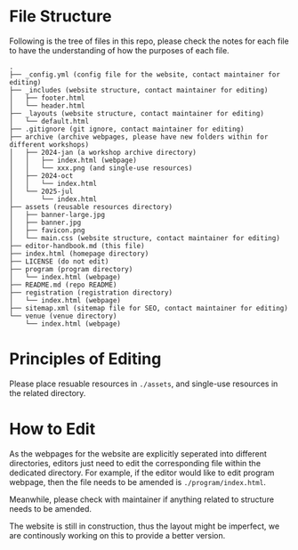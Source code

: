# File Structure

Following is the tree of files in this repo, please check the notes for each file to have the understanding of how the purposes of each file.
```text
.
├── _config.yml (config file for the website, contact maintainer for editing)
├── _includes (website structure, contact maintainer for editing)
│   ├── footer.html
│   └── header.html
├── _layouts (website structure, contact maintainer for editing)
│   └── default.html
├── .gitignore (git ignore, contact maintainer for editing)
├── archive (archive webpages, please have new folders within for different workshops)
│   ├── 2024-jan (a workshop archive directory)
│   │   ├── index.html (webpage)
│   │   └── xxx.png (and single-use resources)
│   ├── 2024-oct
│   │   └── index.html
│   └── 2025-jul
│       └── index.html
├── assets (reusable resources directory)
│   ├── banner-large.jpg
│   ├── banner.jpg
│   ├── favicon.png
│   └── main.css (website structure, contact maintainer for editing)
├── editor-handbook.md (this file)
├── index.html (homepage directory)
├── LICENSE (do not edit)
├── program (program directory)
│   └── index.html (webpage)
├── README.md (repo README)
├── registration (registration directory)
│   └── index.html (webpage)
├── sitemap.xml (sitemap file for SEO, contact maintainer for editing)
└── venue (venue directory)
    └── index.html (webpage)
```

# Principles of Editing

Please place resuable resources in ```./assets```, and single-use resources in the related directory.

# How to Edit

As the webpages for the website are explicitly seperated into different directories, 
editors just need to edit the corresponding file within the dedicated directory.
For example, if the editor would like to edit program webpage, then the file needs to be amended 
is ```./program/index.html```.

Meanwhile, please check with maintainer if anything related to structure needs to be amended.

The website is still in construction, thus the layout might be imperfect, we are continously working on this to provide a better version.